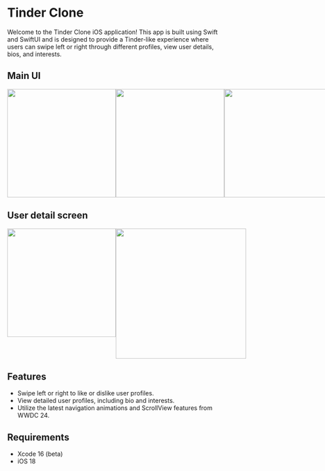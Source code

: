 # Tinder Clone

Welcome to the Tinder Clone iOS application! This app is built using Swift and SwiftUI and is designed to provide a Tinder-like experience where users can swipe left or right through different profiles, view user details, bios, and interests.

## Main UI
<div style="display: flex; flex-direction: row;">
   <img src="https://github.com/leopoldubzq/TinderClone/assets/60520591/317dceb6-ae40-43c8-8d8a-1ffcf5b28f0a" width="250"/>
   <img src="https://github.com/leopoldubzq/TinderClone/assets/60520591/a3b4378d-7ef5-4f47-b0c6-a7cc24136237" width="250"/>
   <img src="https://github.com/leopoldubzq/TinderClone/assets/60520591/4d6017b8-cd3b-48f9-a931-26943bf5b55a" width="250"/>
</div>

## User detail screen
<div style="display: flex; flex-direction: row;">
  <img src="https://github.com/leopoldubzq/TinderClone/assets/60520591/540b8598-7185-4981-b0bc-8e62e25c5534" width="250"/>
  <img src="https://github.com/leopoldubzq/TinderClone/assets/60520591/aa38ce19-3488-4405-b296-070edddfd694" width="300"/>
</div>

## Features
- Swipe left or right to like or dislike user profiles.
- View detailed user profiles, including bio and interests.
- Utilize the latest navigation animations and ScrollView features from WWDC 24.

## Requirements

- Xcode 16 (beta)
- iOS 18
